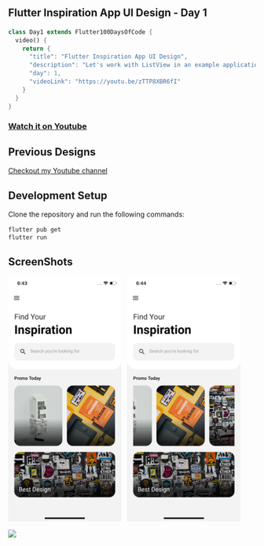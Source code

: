 ## Flutter Inspiration App UI Design - Day 1

```dart
class Day1 extends Flutter100DaysOfCode {
  video() {
    return {
      "title": "Flutter Inspiration App UI Design",
      "description": "Let's work with ListView in an example application.",
      "day": 1,
      "videoLink": "https://youtu.be/zTTP8XBR6fI"
    }
  }
}
```
### [Watch it on Youtube](https://youtu.be/zTTP8XBR6fI)

## Previous Designs
[Checkout my Youtube channel](https://youtube.com/afgprogrammer)


## Development Setup
Clone the repository and run the following commands:
```
flutter pub get
flutter run
```

## ScreenShots

<img src="assets/screenshot/one.png" height="500em" /> &nbsp; <img src="assets/screenshot/two.png" height="500em" />

<a href="https://www.buymeacoffee.com/chberry830"><img src="https://cdn.buymeacoffee.com/buttons/v2/default-yellow.png" height="60"></a>
